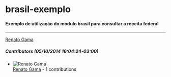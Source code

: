 # brasil-exemplo
#### Exemplo de utilização do módulo brasil para consultar a receita federal
---
[Renato Gama](mailto:renato@gammasoft.com.br)  

##### Contributors (05/10/2014 16:04:24-03:00)
- ![Renato Gama](http://www.gravatar.com/avatar/e5c3912f727b5788f229e2be8e8d65e2?s=40&d=identicon)  
  [Renato Gama](https://github.com/renatoargh) - 1 contributions